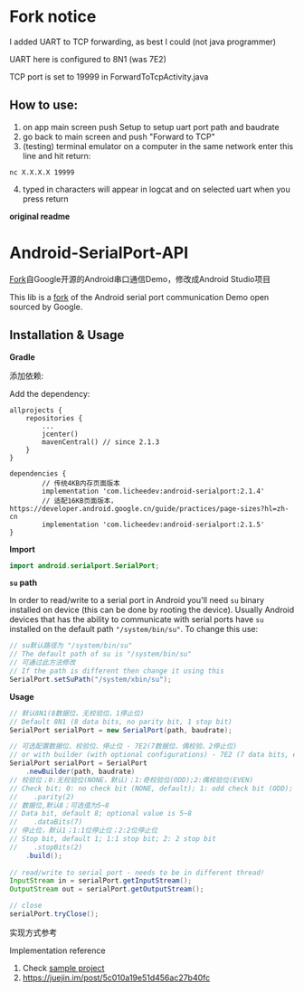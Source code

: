 # Fork notice

I added UART to TCP forwarding, as best I could (not java programmer)

UART here is configured to 8N1 (was 7E2)

TCP port is set to 19999 in ForwardToTcpActivity.java

## How to use:

1) on app main screen push Setup to setup uart port path and baudrate
2) go back to main screen and push "Forward to TCP"
3) (testing) terminal emulator on a computer in the same network enter this line and hit return: 

```
nc X.X.X.X 19999
```

4) typed in characters will appear in logcat and on selected uart when you press return


__original readme__

# Android-SerialPort-API
[Fork](https://code.google.com/archive/p/android-serialport-api/)自Google开源的Android串口通信Demo，修改成Android Studio项目 

This lib is a [fork](https://code.google.com/archive/p/android-serialport-api/) of the Android serial port communication Demo open sourced by Google.

## Installation & Usage
**Gradle**

添加依赖:

Add the dependency:

```
allprojects {
    repositories {
        ...
        jcenter()
        mavenCentral() // since 2.1.3
    }
}

dependencies {
        // 传统4KB内存页面版本
        implementation 'com.licheedev:android-serialport:2.1.4'
        // 适配16KB页面版本，https://developer.android.google.cn/guide/practices/page-sizes?hl=zh-cn
        implementation 'com.licheedev:android-serialport:2.1.5'
}
```

**Import**

```java
import android.serialport.SerialPort;
```

**`su` path**

In order to read/write to a serial port in Android you'll need `su` binary installed on device (this can be done by rooting the device). Usually Android devices that has the ability to communicate with serial ports have `su` installed on the default path `"/system/bin/su"`. To change this use:

```java
// su默认路径为 "/system/bin/su"
// The default path of su is "/system/bin/su"
// 可通过此方法修改
// If the path is different then change it using this
SerialPort.setSuPath("/system/xbin/su");
```

**Usage**

```java
// 默认8N1(8数据位、无校验位、1停止位)
// Default 8N1 (8 data bits, no parity bit, 1 stop bit)
SerialPort serialPort = new SerialPort(path, baudrate);

// 可选配置数据位、校验位、停止位 - 7E2(7数据位、偶校验、2停止位)
// or with builder (with optional configurations) - 7E2 (7 data bits, even parity, 2 stop bits)
SerialPort serialPort = SerialPort 
    .newBuilder(path, baudrate)
// 校验位；0:无校验位(NONE，默认)；1:奇校验位(ODD);2:偶校验位(EVEN)
// Check bit; 0: no check bit (NONE, default); 1: odd check bit (ODD); 2: even check bit (EVEN)
//    .parity(2) 
// 数据位,默认8；可选值为5~8
// Data bit, default 8; optional value is 5~8
//    .dataBits(7) 
// 停止位，默认1；1:1位停止位；2:2位停止位
// Stop bit, default 1; 1:1 stop bit; 2: 2 stop bit
//    .stopBits(2) 
    .build();
    
// read/write to serial port - needs to be in different thread!
InputStream in = serialPort.getInputStream();
OutputStream out = serialPort.getOutputStream();

// close
serialPort.tryClose();
```

实现方式参考

Implementation reference
1. Check [sample project](https://github.com/licheedev/Android-SerialPort-API/tree/master/sample)
2. https://juejin.im/post/5c010a19e51d456ac27b40fc
